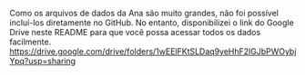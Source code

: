 Como os arquivos de dados da Ana são muito grandes, não foi possível incluí-los diretamente no GitHub. No entanto, disponibilizei o link do Google Drive neste README para que você possa acessar todos os dados facilmente. https://drive.google.com/drive/folders/1wEElFKtSLDaq9yeHhF2lGJbPWOybjYpq?usp=sharing
